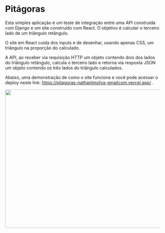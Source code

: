 # Pitágoras

Esta simples aplicação é um teste de integração entre uma API construída com Django e um site construído com React. O objetivo é calcular o terceiro lado de um triângulo retângulo.

O site em React cuida dos inputs e de desenhar, usando apenas CSS, um triângulo na proporção do calculado.

A API, ao receber via requisição HTTP um objeto contendo dois dos lados do triângulo retângulo, calcula o terceiro lado e retorna via resposta JSON um objeto contendo os três lados do triângulo calculados.

Abaixo, uma demonstração de como o site funciona e você pode acessar o deploy neste link: https://pitagoras-nathanlmsilva-gmailcom.vercel.app/ .


<img src="./" width="800" height="450" />

